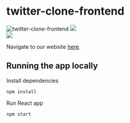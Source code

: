 # twitter-clone-frontend
![twitter-clone-frontend](https://github.com/Twitter-Clone/twitter-clone-frontend/workflows/twitter-clone-frontend/badge.svg)
![](https://img.shields.io/github/issues/Twitter-Clone/twitter-clone-frontend)	
![](https://img.shields.io/github/issues-closed-raw/Twitter-Clone/Twitter-clone-frontend)

Navigate to our website [here](http://159.89.135.61/).

## Running the app locally
Install dependencies
```
npm install
```

Run React app
```
npm start
```
